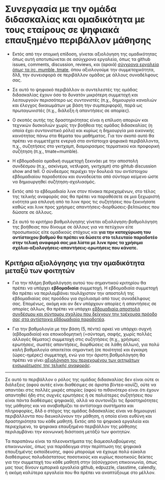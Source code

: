 # Συνεργασία με την ομάδα διδασκαλίας και ομαδικότητα με τους εταίρους σε ψηφιακά επαυξημένο περιβάλλον μάθησης

* Εκτός από την ατομική επίδοση, γίνεται αξιολόγηση της ομαδικότητας όπως αυτή αποτυπώνεται σε ασύγχρονα εργαλεία, όπως τα github issues, comments, discussion, reviews, και (αραιά) [σύγχρονα εργαλεία όπως τα irc, mumble, tmate](https://courses-ionio.github.io/help/tools), όπου αξιολογούμε την συμμετοχικότητα, δλδ, την συνεισφορά σε περιβάλλον ομάδας με άλλους συναδέλφους σας. 

* Σε αυτό το ψηφιακό περιβάλλον οι συντελεστές της ομάδας διδασκαλίας έχουν όσο το δυνατόν μικρότερη συμμετοχή και λειτουργούν περισσότερο ως συντονιστές (π.χ., δημιουργία καναλιών και έλεγχος δικαιωμάτων με βάση την συμπεριφορά), παρά ως πρωταγωνιστές (π.χ., διάλεξη ή απαντήσεις σε απορίες). 

* Ο σκοπός αυτής της δραστηριότητας είναι η επίλυση αποριών και τεχνικών δυσκολιών χωρίς την βοήθεια της ομάδας διδασκαλίας (η οποία έχει συντονιστικό ρόλο) και κυρίως η δημιουργία μια εικονικής κοινότητας πάνω στα θέματα του μαθήματος. Για τον σκοπό αυτό θα πρέπει να συμμετέχετε ενεργά στα αντίστοιχα ψηφιακά περιβάλλοντα, π.χ., συζητήσεις στο γκιτχαμπ, διαμοιρασμος τερματικού και προφορική συζήτηση (π.χ., tmate+mumble).

* Η εβδομαδιαία ομαδική συμμετοχή ξεκινάει με την αποστολή συνδέσμου (π.χ., ασκίνεμα, νετλιφαη, γκιτχαμπ) στο gihtub discussion show and tell. Ο σύνδεσμος περιέχει την δουλειά του αντίστοιχου εβδομαδιαίου παραδοτέου και συνοδεύεται από σύντομο κείμενο ώστε να δημιουργηθεί συζήτηση-σχολιασμός. 

* Εκτός από το εβδομαδιαίο λινκ στον πίνακα περιεχομένων, στο τέλος της τελικής αναφοράς σας θα πρέπει να παραθέσετε σε μια ξεχωριστή ενότητα μια επιλογή από τα λινκ προς τις συζητήσεις που ξεκινήσατε καθώς και λινκ προς χρήσιμες απαντήσεις-διορθώσεις-βελτιώσεις που δώσατε σε άλλους.

* Σε αυτό το κριτήριο βαθμολόγησης γίνεται αξιολόγηση-βαθμολόγηση της βοήθειας που δίνουμε σε άλλους για να πετύχουν είτε προσωπικούς είτε ομαδικούς στόχους και **για την κατοχύρωση του αντίστοιχου βαθμού θα πρέπει να δώσετε στο τελευταίο παραδοτέο στην τελική αναφορά σας μια λίστα με λινκ προς τα χρήσιμα σχόλια-αξιολογήσεις-απαντήσεις-ερωτήσεις που κάνατε.**

## Κριτήρια αξιολόγησης για την ομαδικότητα μεταξύ των φοιτητών

* Για την πλήρη βαθμολόγηση αυτού του σημαντικού κριτηρίου θα πρέπει να υπάρχει **εβδομαδιαία** συμμετοχή. Η εβδομαδιαία συμμετοχή θα πρέπει να περιλαμβάνει τουλάχιστον την αποστολή της εβδομαδιαίας σας προόδου για σχολιασμό από τους συναδέλφους σας. Επομένως, ακόμη και αν δεν υπάρχουν απορίες ή απαντήσεις σε απορίες άλλων, θα πρέπει να υπάρχει [εβδομαδιαία αποστολή συνδέσμου και σύντομου σχολίου που δείχνουν την τρέχουσα πρόοδο σας στα αντίστοιχα εβδομαδιαία παραδοτέα](https://github.com/courses-ionio/help/discussions/categories/show-and-tell).

* Για την βαθμολογία με την βάση (5, πέντε) αρκεί να υπάρχει συχνή (εβδομαδιαία) και εποικοδομητική (=σύντομη, σαφής, χωρίς πολλές αλλαγές θέματος) συμμετοχή στις συζητήσεις (π.χ., χρήσιμες ερωτήσεις, σωστές απαντήσεις, διορθώσεις σε λάθη άλλων), για πολύ καλή βαθμολογία απαιτείται σημαντική (σε ποιότητα) και έγκαιρη (ώρες-ημέρες) συμμετοχή, ενώ για την άριστη βαθμολόγηση θα πρέπει να γίνει [αξιολόγηση του περιεχομένου των αιτημάτων ενσωμάτωσης της τελικής αναφοράς](https://docs.github.com/en/github/collaborating-with-pull-requests/reviewing-changes-in-pull-requests/about-pull-request-reviews).

---
Σε αυτό το περιβάλλον ο ρόλος της ομάδας διδασκαλίας δεν είναι ούτε οι διάλεξεις (αφού αυτές είναι διαθέσιμες σε άριστα βίντεο-κουϊζ), ούτε να απαντάει στις πολλές μικρές απορίες (αφού το πιθανότερο είναι ότι έχουν απαντηθεί ήδη στις συχνές ερωτήσεις ή σε παλιότερες συζητήσεις που είναι πάντα διαθέσιμες ψηφιακά), αλλά να συντονίζει τις δραστηριότητες της μάθησης και να αναβαθμίζει τα αντίστοιχα συστήματα και πληροφορίες, δλδ ο στόχος της ομάδας διδασκαλίας είναι να δημιουργεί περιβάλλοντα που διευκολύνουν την μάθηση, η οποία είναι ευθύνη και δραστηριότητα του κάθε μαθητή. Εκτός από τα ψηφιακά εργαλεία και περιεχόμενο, το ψηφιακα επαυξημένο περιβάλλον της μάθησης περιλαμβάνει την κοινωνική διάσταση μετάξύ των φοιτητών.

Τα παραπάνω είναι τα πλεονεκτήματα της διαμεσολαβούμενης επικοινωνίας, όπως για παράδειγμα στην περίπτωση της ψηφιακά επαυξημένης εκπαίδευσης, αφού μπορούμε να έχουμε πολύ εύκολα διαθέσιμους πολυδιάστατους ποσοτικούς και κυρίως ποιοτικούς δείκτες για την συμμετοχή του κάθε μαθητή στην (α)σύγχρονη επικοινωνία, όπως μας τους δίνουν εμπορικά εργαλεία github, edpuzzle, classtime, calendly, ή ακόμη καλύτερα εργαλεία που θα πρέπει να αναπτύξουμε στο μέλλον. 

